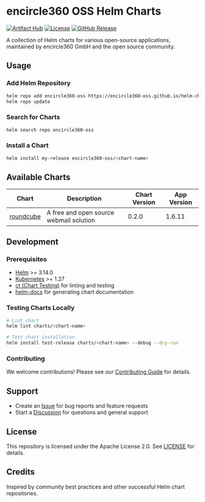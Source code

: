 # encircle360 OSS Helm Charts

[![Artifact Hub](https://img.shields.io/endpoint?url=https://artifacthub.io/badge/repository/encircle360-oss)](https://artifacthub.io/packages/search?repo=encircle360-oss)
[![License](https://img.shields.io/badge/License-Apache%202.0-blue.svg)](https://opensource.org/licenses/Apache-2.0)
[![GitHub Release](https://img.shields.io/github/release/encircle360-oss/helm-charts.svg?style=flat)](https://github.com/encircle360-oss/helm-charts/releases)

A collection of Helm charts for various open-source applications, maintained by encircle360 GmbH and the open source community.

## Usage

### Add Helm Repository

```bash
helm repo add encircle360-oss https://encircle360-oss.github.io/helm-charts/
helm repo update
```

### Search for Charts

```bash
helm search repo encircle360-oss
```

### Install a Chart

```bash
helm install my-release encircle360-oss/<chart-name>
```

## Available Charts

| Chart | Description | Chart Version | App Version |
|-------|-------------|---------------|--------------|
| [roundcube](./charts/roundcube) | A free and open source webmail solution | 0.2.0 | 1.6.11 |

## Development

### Prerequisites

- [Helm](https://helm.sh/docs/intro/install/) >= 3.14.0
- [Kubernetes](https://kubernetes.io/) >= 1.27
- [ct (Chart Testing)](https://github.com/helm/chart-testing) for linting and testing
- [helm-docs](https://github.com/norwoodj/helm-docs) for generating chart documentation

### Testing Charts Locally

```bash
# Lint chart
helm lint charts/<chart-name>

# Test chart installation
helm install test-release charts/<chart-name> --debug --dry-run
```

### Contributing

We welcome contributions! Please see our [Contributing Guide](CONTRIBUTING.md) for details.

## Support

- Create an [Issue](https://github.com/encircle360-oss/helm-charts/issues) for bug reports and feature requests
- Start a [Discussion](https://github.com/encircle360-oss/helm-charts/discussions) for questions and general support

## License

This repository is licensed under the Apache License 2.0. See [LICENSE](LICENSE) for details.

## Credits

Inspired by community best practices and other successful Helm chart repositories.
